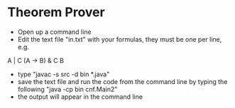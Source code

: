 # Theorem Prover

- Open up a command line
- Edit the text file "in.txt" with your formulas, they must be one per line, e.g.

A | C
(A -> B) & C
B

- type "javac -s src -d bin *.java"
- save the text file and run the code from the command line by typing the following "java -cp bin cnf.Main2"
- the output will appear in the command line
